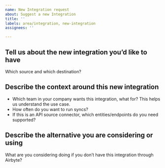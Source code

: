 ```yaml
---
name: New Integration request
about: Suggest a new Integration
title: ''
labels: area/integration, new-integration
assignees: ''

---
```


## Tell us about the new integration you’d like to have
Which source and which destination?

## Describe the context around this new integration
* Which team in your company wants this integration, what for? This helps us understand the use case.
* How often do you want to run syncs?
* If this is an API source connector, which entities/endpoints do you need supported?

## Describe the alternative you are considering or using
What are you considering doing if you don’t have this integration through Airbyte?
